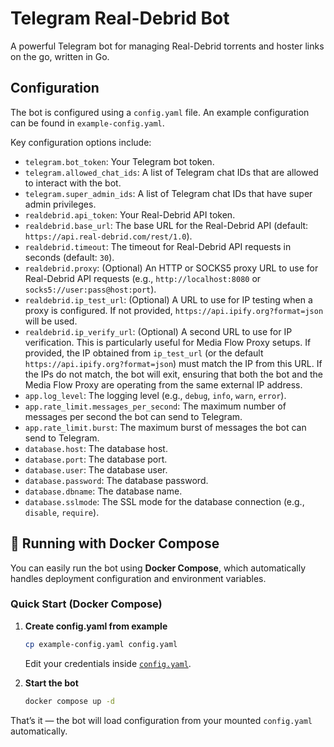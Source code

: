 # Telegram Real-Debrid Bot

A powerful Telegram bot for managing Real-Debrid torrents and hoster links on the go, written in Go.

## Configuration

The bot is configured using a `config.yaml` file. An example configuration can be found in `example-config.yaml`.

Key configuration options include:

- `telegram.bot_token`: Your Telegram bot token.
- `telegram.allowed_chat_ids`: A list of Telegram chat IDs that are allowed to interact with the bot.
- `telegram.super_admin_ids`: A list of Telegram chat IDs that have super admin privileges.
- `realdebrid.api_token`: Your Real-Debrid API token.
- `realdebrid.base_url`: The base URL for the Real-Debrid API (default: `https://api.real-debrid.com/rest/1.0`).
- `realdebrid.timeout`: The timeout for Real-Debrid API requests in seconds (default: `30`).
- `realdebrid.proxy`: (Optional) An HTTP or SOCKS5 proxy URL to use for Real-Debrid API requests (e.g., `http://localhost:8080` or `socks5://user:pass@host:port`).
- `realdebrid.ip_test_url`: (Optional) A URL to use for IP testing when a proxy is configured. If not provided, `https://api.ipify.org?format=json` will be used.
- `realdebrid.ip_verify_url`: (Optional) A second URL to use for IP verification. This is particularly useful for Media Flow Proxy setups. If provided, the IP obtained from `ip_test_url` (or the default `https://api.ipify.org?format=json`) must match the IP from this URL. If the IPs do not match, the bot will exit, ensuring that both the bot and the Media Flow Proxy are operating from the same external IP address.
- `app.log_level`: The logging level (e.g., `debug`, `info`, `warn`, `error`).
- `app.rate_limit.messages_per_second`: The maximum number of messages per second the bot can send to Telegram.
- `app.rate_limit.burst`: The maximum burst of messages the bot can send to Telegram.
- `database.host`: The database host.
- `database.port`: The database port.
- `database.user`: The database user.
- `database.password`: The database password.
- `database.dbname`: The database name.
- `database.sslmode`: The SSL mode for the database connection (e.g., `disable`, `require`).

## 🐳 Running with Docker Compose

You can easily run the bot using **Docker Compose**, which automatically handles deployment configuration and environment variables.

### Quick Start (Docker Compose)

1. **Create config.yaml from example**

   ```bash
   cp example-config.yaml config.yaml
   ```

   Edit your credentials inside [`config.yaml`](example-config.yaml).

2. **Start the bot**
   ```bash
   docker compose up -d
   ```

That’s it — the bot will load configuration from your mounted `config.yaml` automatically.
